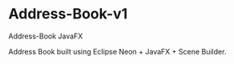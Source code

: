 # Address-Book-v1
Address-Book JavaFX

Address Book built using Eclipse Neon + JavaFX + Scene Builder. 
